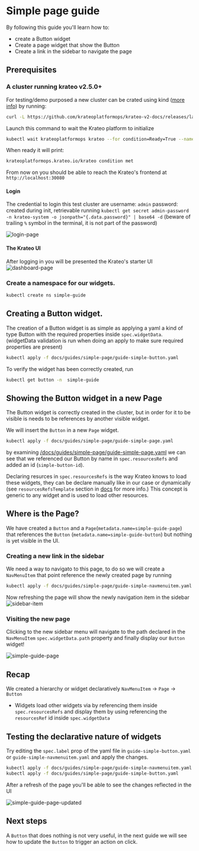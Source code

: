 # Simple page guide

By following this guide you'll learn how to:

- create a Button widget
- Create a page widget that show the Button
- Create a link in the sidebar to navigate the page

## Prerequisites

### A cluster running krateo v2.5.0+

For testing/demo purposed a new cluster can be crated using kind ([more info](https://docs.krateo.io/quickstart)) by running:

```sh
curl -L https://github.com/krateoplatformops/krateo-v2-docs/releases/latest/download/kind.sh | sh
```

Launch this command to wait the Krateo platform to initialize

```sh
kubectl wait krateoplatformops krateo --for condition=Ready=True --namespace krateo-system --timeout=500s
```

When ready it will print:

```sh
krateoplatformops.krateo.io/krateo condition met
```

From now on you should be able to reach the Krateo's frontend at `http://localhost:30080`

#### Login

The credential to login this test cluster are
username: `admin`
password: created during init, retrievable running `kubectl get secret admin-password  -n krateo-system -o jsonpath="{.data.password}" | base64 -d` (beware of trailing `%` symbol in the terminal, it is not part of the password)

![login-page](./images/login-page.png)

#### The Krateo UI

After logging in you will be presented the Krateo's starter UI
![dashboard-page](./images/dashboard-page.png)

### Create a namespace for our widgets.

```sh
kubectl create ns simple-guide
```

## Creating a Button widget.

The creation of a Button widget is as simple as applying a yaml a kind of type Button with the required properties inside `spec.widgetData`. (widgetData validation is run when doing an apply to make sure required properties are present)

```sh
kubectl apply -f docs/guides/simple-page/guide-simple-button.yaml
```

To verify the widget has been correctly created, run

```sh
kubectl get button -n  simple-guide
```

## Showing the Button widget in a new Page

The Button widget is correctly created in the cluster, but in order for it to be visible is needs to be references by another visible widget.

We will insert the `Button` in a new `Page` widget.

```sh
kubectl apply -f docs/guides/simple-page/guide-simple-page.yaml
```

by examining [/docs/guides/simple-page/guide-simple-page.yaml](/docs/guides/simple-page/guide-simple-page.yaml) we can see that we referenced our Button by name in `spec.resourcesRefs` and added an id (`simple-button-id`).

Declaring resurces in `spec.resourcesRefs` is the way Krateo knows to load these widgets, they can be declare manually like in our case or dynamically (see `resourcesRefsTemplate` section in [docs](../../docs.md) for more info.) This concept is generic to any widget and is used to load other resources.

## Where is the Page?

We have created a `Button` and a `Page`(`metadata.name=simple-guide-page`) that references the `Button` (`metadata.name=simple-guide-button`) but nothing is yet visible in the UI.

### Creating a new link in the sidebar

We need a way to navigato to this page, to do so we will create a `NavMenuItem` that point reference the newly created page by running

```sh
kubectl apply -f docs/guides/simple-page/guide-simple-navmenuitem.yaml
```

Now refreshing the page will show the newly navigation item in the sidebar
![sidebar-item](./images/sidebar-item.png)

### Visiting the new page

Clicking to the new sidebar menu will navigate to the path declared in the `NavMenuItem` `spec.widgetData.path` property and finally display our `Button` widget!

![simple-guide-page](./images/simple-guide-page.png)

## Recap

We created a hierarchy or widget declaratively
`NavMenuItem` -> `Page` -> `Button`

- Widgets load other widgets via by referencing them inside `spec.resourcesRefs` and display them by using referencing the `resourcesRef` id inside `spec.widgetData`

## Testing the declarative nature of widgets

Try editing the `spec.label` prop of the yaml file in `guide-simple-button.yaml` or `guide-simple-navmenuitem.yaml` and apply the changes.

```sh
kubectl apply -f docs/guides/simple-page/guide-simple-navmenuitem.yaml
kubectl apply -f docs/guides/simple-page/guide-simple-button.yaml
```

After a refresh of the page you'll be able to see the changes reflected in the UI

![simple-guide-page-updated](./images/simple-guide-page-updated.png)

## Next steps

A `Button` that does nothing is not very useful, in the next guide we will see how to update the `Button` to trigger an action on click.
